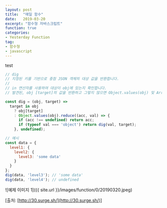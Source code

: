 ```yaml
---
layout: post
title:  "매일 함수"
date:   2019-03-20
excerpt: "함수형 자바스크립트"
function: true
categories:
- Yesterday Function
tag:
- 함수형
- javascript
---
```


test

```javascript
// dig
// 지정된 키를 기반으로 중첨 JSON 객체의 대상 값을 반환합니다.
//
// in 연산자를 사용하여 대상이 obj에 있는지 확인합니다.
// 발견된, obj [target]의 값을 반환하고 그렇지 않으면 Object.values(obj) 및 Array.reduce()를 사용하여 첫번째 일치하는 키 / 값 쌍이 발견될 때까지 각 중첩 객체에서 dig를 재위 적으로 호출합니다.

const dig = (obj, target) => 
  target in obj
    ? obj[target]
    : Object.values(obj).reduce((acc, val) => {
      if (acc !== undefined) return acc;
      if (typeof val === 'object') return dig(val, target);
    }, undefined);

// 예시
const data = {
  level1: {
    level2: {
      level3: 'some data'
    }
  }
};
dig(data, 'level3'); // 'some data'
dig(data, 'level4'); // undefined
```

![예제 이미지 1]({{ site.url }}/images/function/0/20190320.jpeg)

[출처: [http://30.surge.sh/](http://30.surge.sh/)]

